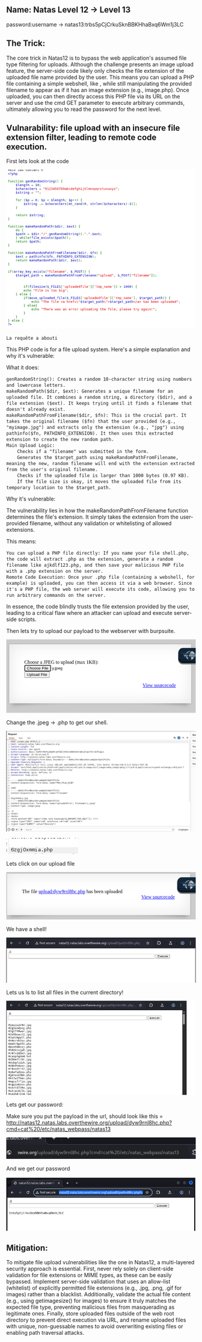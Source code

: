 ## Name: Natas Level 12 → Level 13

password:username ->
natas13:trbs5pCjCrkuSknBBKHhaBxq6Wm1j3LC

## The Trick: 

The core trick in Natas12 is to bypass the web application's assumed file type filtering for uploads. Although the challenge presents an image upload feature, the server-side code likely only checks the file extension of the uploaded file name provided by the user. This means you can upload a PHP file containing a simple webshell, like <?php passthru($_GET['cmd']); ?>, while still manipulating the provided filename to appear as if it has an image extension (e.g., image.php). Once uploaded, you can then directly access this PHP file via its URL on the server and use the cmd GET parameter to execute arbitrary commands, ultimately allowing you to read the password for the next level.

## Vulnarability: file upload with an insecure file extension filter, leading to remote code execution.

First lets look at the code

![Alt text for the image](source_code_13.png)

    La requête a abouti

This PHP code is for a file upload system. Here's a simple explanation and why it's vulnerable:

What it does:

    genRandomString(): Creates a random 10-character string using numbers and lowercase letters.
    makeRandomPath($dir, $ext): Generates a unique filename for an uploaded file. It combines a random string, a directory ($dir), and a file extension ($ext). It keeps trying until it finds a filename that doesn't already exist.
    makeRandomPathFromFilename($dir, $fn): This is the crucial part. It takes the original filename ($fn) that the user provided (e.g., "myimage.jpg") and extracts only the extension (e.g., "jpg") using pathinfo($fn, PATHINFO_EXTENSION). It then uses this extracted extension to create the new random path.
    Main Upload Logic:
        Checks if a "filename" was submitted in the form.
        Generates the $target_path using makeRandomPathFromFilename, meaning the new, random filename will end with the extension extracted from the user's original filename.
        Checks if the uploaded file is larger than 1000 bytes (0.97 KB).
        If the file size is okay, it moves the uploaded file from its temporary location to the $target_path.

Why it's vulnerable:

The vulnerability lies in how the makeRandomPathFromFilename function determines the file's extension. It simply takes the extension from the user-provided filename, without any validation or whitelisting of allowed extensions.

This means:

    You can upload a PHP file directly: If you name your file shell.php, the code will extract .php as the extension, generate a random filename like ajkdlf123.php, and then save your malicious PHP file with a .php extension on the server.
    Remote Code Execution: Once your .php file (containing a webshell, for example) is uploaded, you can then access it via a web browser. Since it's a PHP file, the web server will execute its code, allowing you to run arbitrary commands on the server.

In essence, the code blindly trusts the file extension provided by the user, leading to a critical flaw where an attacker can upload and execute server-side scripts.

Then lets try to upload our payload to the webserver with burpsuite.

![Alt text for the image](upload_payload.png)

Change the .jpeg -> .php to get our shell.

![Alt text for the image](changing_payload_name.png)

![Alt text for the image](change_payload_2.png)

Lets click on our upload file 

![Alt text for the image](click_on_link.png)

We have a shell!

![Alt text for the image](we_have_a_shell.png)

Lets us ls to list all files in the current directory!

![Alt text for the image](ls_command_13.png)


Lets get our password: 

Make sure you put the payload in the url, should look like this = http://natas12.natas.labs.overthewire.org/upload/dyw9rnl8hc.php?cmd=cat%20/etc/natas_webpass/natas13

![Alt text for the image](change_url_13.png)

And we get our password

![Alt text for the image](the_password_13.png)

## Mitigation: 
To mitigate file upload vulnerabilities like the one in Natas12, a multi-layered security approach is essential. First, never rely solely on client-side validation for file extensions or MIME types, as these can be easily bypassed. Implement server-side validation that uses an allow-list (whitelist) of explicitly permitted file extensions (e.g., .jpg, .png, .gif for images) rather than a blacklist. Additionally, validate the actual file content (e.g., using getimagesize() for images) to ensure it truly matches the expected file type, preventing malicious files from masquerading as legitimate ones. Finally, store uploaded files outside of the web root directory to prevent direct execution via URL, and rename uploaded files with unique, non-guessable names to avoid overwriting existing files or enabling path traversal attacks.
